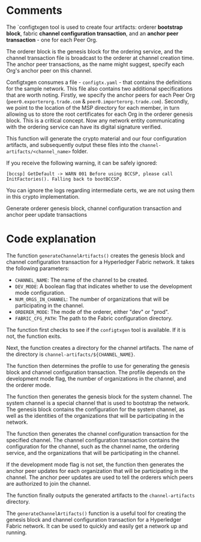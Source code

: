# Comments
The `configtxgen tool is used to create four artifacts: orderer **bootstrap
block**, fabric **channel configuration transaction**, and an **anchor
peer transaction** - one for each Peer Org.

The orderer block is the genesis block for the ordering service, and the
channel transaction file is broadcast to the orderer at channel creation
time.  The anchor peer transactions, as the name might suggest, specify each
Org's anchor peer on this channel.

Configtxgen consumes a file - ``configtx.yaml`` - that contains the definitions
for the sample network. This file also contains two additional specifications that are worth
noting.  Firstly, we specify the anchor peers for each Peer Org
(``peer0.exporterorg.trade.com`` & ``peer0.importerorg.trade.com``).  Secondly, we point to
the location of the MSP directory for each member, in turn allowing us to store the
root certificates for each Org in the orderer genesis block.  This is a critical
concept. Now any network entity communicating with the ordering service can have
its digital signature verified.

This function will generate the crypto material and our four configuration
artifacts, and subsequently output these files into the ``channel-artifacts/<channel_name>``
folder.

If you receive the following warning, it can be safely ignored:

`[bccsp] GetDefault -> WARN 001 Before using BCCSP, please call InitFactories(). Falling back to bootBCCSP.`

You can ignore the logs regarding intermediate certs, we are not using them in
this crypto implementation.

Generate orderer genesis block, channel configuration transaction and
anchor peer update transactions

# Code explanation
The function `generateChannelArtifacts()` creates the genesis block and channel configuration transaction for a Hyperledger Fabric network. It takes the following parameters:

* `CHANNEL_NAME`: The name of the channel to be created.
* `DEV_MODE`: A boolean flag that indicates whether to use the development mode configuration.
* `NUM_ORGS_IN_CHANNEL`: The number of organizations that will be participating in the channel.
* `ORDERER_MODE`: The mode of the orderer, either "dev" or "prod".
* `FABRIC_CFG_PATH`: The path to the Fabric configuration directory.

The function first checks to see if the `configtxgen` tool is available. If it is not, the function exits.

Next, the function creates a directory for the channel artifacts. The name of the directory is `channel-artifacts/${CHANNEL_NAME}`.

The function then determines the profile to use for generating the genesis block and channel configuration transaction. The profile depends on the development mode flag, the number of organizations in the channel, and the orderer mode.

The function then generates the genesis block for the system channel. The system channel is a special channel that is used to bootstrap the network. The genesis block contains the configuration for the system channel, as well as the identities of the organizations that will be participating in the network.

The function then generates the channel configuration transaction for the specified channel. The channel configuration transaction contains the configuration for the channel, such as the channel name, the ordering service, and the organizations that will be participating in the channel.

If the development mode flag is not set, the function then generates the anchor peer updates for each organization that will be participating in the channel. The anchor peer updates are used to tell the orderers which peers are authorized to join the channel.

The function finally outputs the generated artifacts to the `channel-artifacts` directory.

The `generateChannelArtifacts()` function is a useful tool for creating the genesis block and channel configuration transaction for a Hyperledger Fabric network. It can be used to quickly and easily get a network up and running.